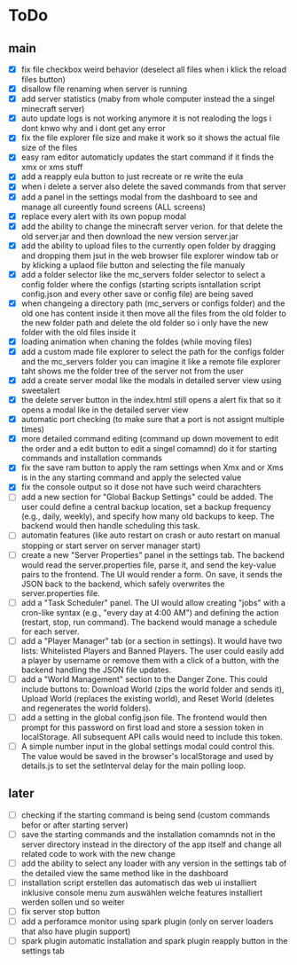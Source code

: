 # ToDo

## main

- [X] fix file checkbox weird behavior (deselect all files when i klick the reload files button)
- [X] disallow file renaming when server is running
- [X] add server statistics (maby from whole computer instead the a singel minecraft server)
- [X] auto update logs is not working anymore it is not realoding the logs i dont knwo why and i dont get any error
- [X] fix the file explorer file size and make it work so it shows the actual file size of the files
- [X] easy ram editor automaticly updates the start command if it finds the xmx or xms stuff
- [X] add a reapply eula button to just recreate or re write the eula
- [X] when i delete a server also delete the saved commands from that server
- [X] add a panel in the settings modal from the dashboard to see and manage all cureently found screens (ALL screens)
- [X] replace every alert with its own popup modal
- [X] add the ability to change the minecraft server verion. for that delete the old server.jar and then download the new version server.jar
- [X] add the ability to upload files to the currently open folder by dragging and dropping them jsut in the web browser file explorer window tab or by klicking a uplaod file button and selecting the file manualy
- [X] add a folder selector like the mc_servers folder selector to select a config folder where the configs (starting scripts isntallation script config.json and every other save or config file) are being saved
- [X] when changeing a directory path (mc_servers or configs folder) and the old one has content inside it then move all the files from the old folder to the new folder path and delete the old folder so i only have the new folder with the old files inside it
- [X] loading animation when chaning the foldes (while moving files)
- [X] add a custom made file explorer to select the path for the configs folder and the mc_servers folder you can imagine it like a remote file explorer taht shows me the folder tree of the server not from the user
- [X] add a create server modal like the modals in detailed server view using sweetalert
- [X] the delete server button in the index.html still opens a alert fix that so it opens a modal like in the detailed server view
- [X] automatic port checking (to make sure that a port is not assignt multiple times)
- [X] more detailed command editing (command up down movement to edit the order and a edit button to edit a singel comamnd) do it for starting commands and installation commands
- [X] fix the save ram button to apply the ram settings when Xmx and or Xms is in the any starting command and apply the selected value
- [X] fix the console output so it dose not have such weird charachters
- [ ] add a new section for "Global Backup Settings" could be added. The user could define a central backup location, set a backup frequency (e.g., daily, weekly), and specify how many old backups to keep. The backend would then handle scheduling this task.
- [ ] automatin features (like auto restart on crash or auto restart on manual stopping or start server on server manager start)
- [ ] create a new "Server Properties" panel in the settings tab. The backend would read the server.properties file, parse it, and send the key-value pairs to the frontend. The UI would render a form. On save, it sends the JSON back to the backend, which safely overwrites the server.properties file.
- [ ] add a "Task Scheduler" panel. The UI would allow creating "jobs" with a cron-like syntax (e.g., "every day at 4:00 AM") and defining the action (restart, stop, run command). The backend would manage a schedule for each server.
- [ ] add a "Player Manager" tab (or a section in settings). It would have two lists: Whitelisted Players and Banned Players. The user could easily add a player by username or remove them with a click of a button, with the backend handling the JSON file updates.
- [ ] add a "World Management" section to the Danger Zone. This could include buttons to: Download World (zips the world folder and sends it), Upload World (replaces the existing world), and Reset World (deletes and regenerates the world folders).
- [ ] add a setting in the global config.json file. The frontend would then prompt for this password on first load and store a session token in localStorage. All subsequent API calls would need to include this token.
- [ ] A simple number input in the global settings modal could control this. The value would be saved in the browser's localStorage and used by details.js to set the setInterval delay for the main polling loop.

## later

- [ ] checking if the starting command is being send (custom commands befor or after starting server)
- [ ] save the starting commands and the installation comamnds not in the server directory instead in the directory of the app itself and change all related code to work with the new change
- [ ] add the ability to select any loader with any version in the settings tab of the detailed view the same method like in the dashboard
- [ ] installation script erstellen das automatisch das web ui installiert inklusive console menu zum auswählen welche features installiert werden sollen und so weiter
- [ ] fix server stop button
- [ ] add a perforamce monitor using spark plugin (only on server loaders that also have plugin support)
- [ ] spark plugin automatic installation and spark plugin reapply button in the settings tab

